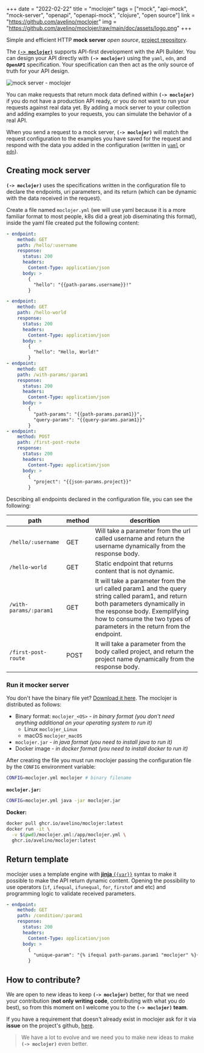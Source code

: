 +++
date = "2022-02-22"
title = "moclojer"
tags = ["mock", "api-mock", "mock-server", "openapi", "openapi-mock", "clojure", "open source"]
link = "https://github.com/avelino/moclojer"
img = "https://github.com/avelino/moclojer/raw/main/doc/assets/logo.png"
+++

Simple and efficient HTTP **mock server** _open source_, [project repository](https://github.com/avelino/moclojer).

The [**`(-> moclojer)`**](https://github.com/avelino/moclojer) supports API-first development with the API Builder. You can design your API directly with **`(-> moclojer)`** using the `yaml`, `edn`, and **`OpenAPI`** specification. Your specification can then act as the only source of truth for your API design.

<!-- more -->

![mock server - moclojer](https://github.com/avelino/moclojer/raw/main/doc/assets/logo.png)

You can make requests that return mock data defined within **`(-> moclojer)`** if you do not have a production API ready, or you do not want to run your requests against real data yet. By adding a mock server to your collection and adding examples to your requests, you can simulate the behavior of a real API.

When you send a request to a mock server, **`(-> moclojer)`** will match the request configuration to the examples you have saved for the request and respond with the data you added in the configuration (written in [`yaml`](https://yaml.org/spec/) or [`edn`](https://github.com/edn-format/edn)).

## Creating mock server

**`(-> moclojer)`** uses the specifications written in the configuration file to declare the endpoints, uri parameters, and its return (which can be dynamic with the data received in the request).

Create a file named `moclojer.yml` (we will use yaml because it is a more familiar format to most people, k8s did a great job diseminating this format), inside the yaml file created put the following content:

```yaml
- endpoint:
    method: GET
    path: /hello/:username
    response:
      status: 200
      headers:
        Content-Type: application/json
      body: >
        {
          "hello": "{{path-params.username}}!"
        }

- endpoint:
    method: GET
    path: /hello-world
    response:
      status: 200
      headers:
        Content-Type: application/json
      body: >
        {
          "hello": "Hello, World!"
        }
- endpoint:
    method: GET
    path: /with-params/:param1
    response:
      status: 200
      headers:
        Content-Type: application/json
      body: >
        {
          "path-params": "{{path-params.param1}}",
          "query-params": "{{query-params.param1}}"
        }
- endpoint:
    method: POST
    path: /first-post-route
    response:
      status: 200
      headers:
        Content-Type: application/json
      body: >
        {
          "project": "{{json-params.project}}"
        }
```

Describing all endpoints declared in the configuration file, you can see the following:

| path | method | descrition |
| --- | --- | --- |
| `/hello/:username` | GET | Will take a parameter from the url called username and return the username dynamically from the response body. |
| `/hello-world` | GET | Static endpoint that returns content that is not dynamic. |
| `/with-params/:param1` | GET | It will take a parameter from the url called param1 and the query string called param1, and return both parameters dynamically in the response body. Exemplifying how to consume the two types of parameters in the return from the endpoint. |
| `/first-post-route` | POST | It will take a parameter from the body called project, and return the project name dynamically from the response body. |

### Run it mocker server

You don't have the binary file yet? [Download it here](https://github.com/avelino/moclojer/releases/latest). The moclojer is distributed as follows:

- Binary format: `moclojer_<OS>` - _in binary format (you don't need anything additional on your operating system to run it)_
  - Linux `moclojer_Linux`
  - macOS `moclojer_macOS`
- `moclojer.jar` - _in java format (you need to install java to run it)_
- Docker image - _in docker format (you need to install docker to run it)_

After creating the file you must run moclojer passing the configuration file by the `CONFIG` environment variable:

```sh
CONFIG=moclojer.yml moclojer # binary filename
```

**`moclojer.jar`:**

```sh
CONFIG=moclojer.yml java -jar moclojer.jar
```

**Docker:**

```sh
docker pull ghcr.io/avelino/moclojer:latest
docker run -it \
  -v $(pwd)/moclojer.yml:/app/moclojer.yml \
  ghcr.io/avelino/moclojer:latest
```

## Return template

moclojer uses a template engine with [**jinja** `{{var}}`](https://github.com/yogthos/Selmer#built-in-tags-1) syntax to make it possible to make the API return dynamic content. Opening the possibility to use operators (`if`, `ifequal`, `ifunequal`, `for`, `firstof` and etc) and programming logic to validate received parameters.

```yaml
- endpoint:
    method: GET
    path: /condition/:param1
    response:
      status: 200
      headers:
        Content-Type: application/json
      body: >
        {
          "unique-param": "{% ifequal path-params.param1 "moclojer" %}{{path-params.param1}}{% else %}{{query-params.param1}}{% endifequal %}"
        }
```

## How to contribute?

We are open to new ideas to keep **`(-> moclojer)`** better, for that we need your contribution (**not only writing code**, contributing with what you do best), so from this moment on I welcome you to the **`(-> moclojer)` team**.

If you have a requirement that doesn't already exist in moclojer ask for it via **issue** on the project's github, [here](https://github.com/avelino/moclojer/issues).

> We have a lot to evolve and we need you to make new ideas to make **`(-> moclojer)`** even better.
